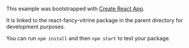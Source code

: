 This example was bootstrapped with [Create React App](https://github.com/facebook/create-react-app).

It is linked to the react-fancy-vitrine package in the parent directory for development purposes.

You can run `npm install` and then `npm start` to test your package.
